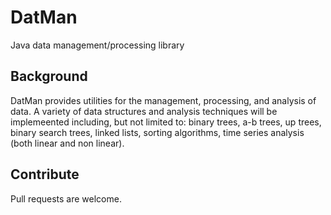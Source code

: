 DatMan
======

Java data management/processing library

Background
-------

DatMan provides utilities for the management, processing, and analysis of data. A variety of data structures and analysis techniques will be implemeented including, but not limited to: binary trees, a-b trees, up trees, binary search trees, linked lists, sorting algorithms, time series analysis (both linear and non linear). 

Contribute
-------

Pull requests are welcome.
